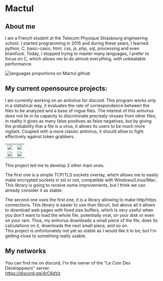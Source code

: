 # Mactul

## About me

I am a French student at the Telecom Physique Strasbourg engineering school. I started programming in 2015 and during these years, I learned python, C, basic-casio, html, css, js, php, sql, processing and even brainfuck. Today, I stopped trying to master many languages, I prefer to focus on C, which allows me to do almost everything, with unbeatable performance.

![languages proportions on Mactul github](https://github-readme-stats.vercel.app/api/top-langs/?username=mactul&layout=compact&theme=dark&langs_count=6)

## My current opensource projects:

I am currently working on an antivirus for discord. This program works only in a statistical way, it evaluates the rate of correspondence between the files to be analyzed and a base of rogue files. The interest of this antivirus does not lie in its capacity to discriminate precisely viruses from other files, in reality it gives as many false positives as false negatives, but by giving the probability that a file is a virus, it allows its users to be much more vigilant. Coupled with a more classic antivirus, it should allow to fight effectively against token grabbers.

|      |  |
| ----------- | ----------- |
| <img src="https://cdn.discordapp.com/attachments/685854408222965761/1076166186028498955/image.png"> | <img src="https://cdn.discordapp.com/attachments/685854408222965761/1076166186586353764/image.png"> |
| <img src="https://cdn.discordapp.com/attachments/685854408222965761/1076166186833825932/image.png"> | <img src="https://cdn.discordapp.com/attachments/685854408222965761/1076166187089657906/image.png"> |


This project led me to develop 2 other main ones.

The first one is a simple TCP/TLS sockets overlay, which allows me to easily make encrypted sockets in ssl or not, compatible with Windows/Linux/Mac.  This library is going to receive some improvements, but I think we can already consider it as stable.

The second one uses the first one, it is a library allowing to make http/https connections. This library is easier to use than libcurl, but above all it allows to download web pages with fixed size buffers, which is very useful when you don't want to load the whole file, potentially viral, on your disk or even on your ram. Thus, my antivirus downloads a small piece of the file, does its calculations on it, downloads the next small piece, and so on.  
This project is unfortunately not yet as stable as I would like it to be, but I'm getting close to something really usable.

## My networks

You can find me on discord, I'm the owner of the "Le Coin Des Développeurs" server.  
https://discord.gg/4rC6dVz

